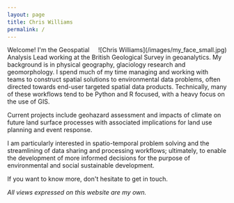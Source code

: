 ```yaml
---
layout: page
title: Chris Williams
permalink: /
---
```


<div style="float:right; padding-left:20px" markdown="1">
![Chris Williams](/images/my_face_small.jpg)
</div>

<!--Following work as a glaciology researcher over the past few years, I am now working at the British Geological Survey. I’ve a keen interest in geospatial problem solving and environmental spatio-temporal relationships.--> 
Welcome! I'm the Geospatial Analysis Lead working at the British Geological Survey in geoanalytics. My background is in physical geography, glaciology research and geomorphology. I spend much of my time managing and working with teams to construct spatial solutions to environmental data problems, often directed towards end-user targeted spatial data products. Technically, many of these workflows tend to be Python and R focused, with a heavy focus on the use of GIS. 

Current projects include geohazard assessment and impacts of climate on future land surface processes with associated implications for land use planning and event response. 

I am particularly interested in spatio-temporal problem solving and the streamlining of data sharing and processing workflows; ultimately, to enable the development of more informed decisions for the purpose of environmental and social sustainable development.

If you want to know more, don't hesitate to get in touch.

*All views expressed on this website are my own.*

<!--**Past projects include:**

- the development of synthetic fjord bathymetry in the absence of data - read a paper on it [here](https://www.the-cryosphere.net/11/363/2017/tc-11-363-2017.html) and the most recent release of the code [here](https://zenodo.org/record/827347#.Waa1ociGPcs)
- automated assessment of crevasse patterns for assessing crevasse evolution - check out the most recent release of the code [here](https://zenodo.org/record/830251#.Waa1f8iGPcs)
- spatially distributed grid based mass balance modelling - [here's a model you can play with](https://github.com/Chris35Wills/SEB_model_java_files)
- hyperspectral image analysis over tidewater glaciers to identify presence of water 
- glacier reconstruction through the compilation of old (topographic maps) and new datasets (contemporary field surveys)
-->